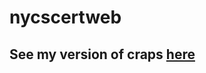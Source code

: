 # nycscertweb

## See my version of craps [here](https://github.com/hunter-teacher-cert/cohort-3-prework-SAYbaw/blob/master/pre08/Craps.java)

